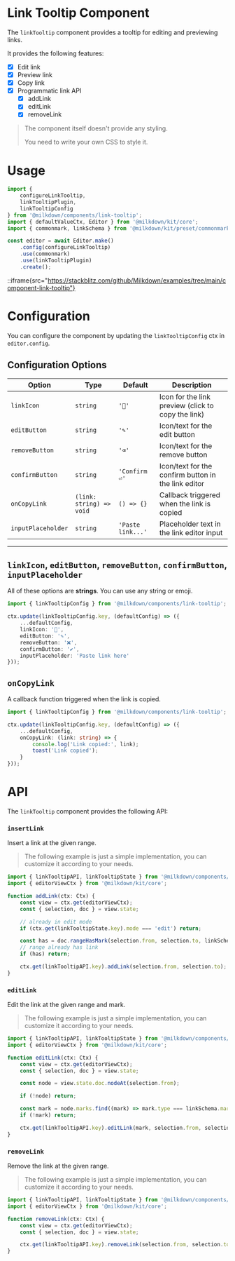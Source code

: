 # Link Tooltip Component

The `linkTooltip` component provides a tooltip for editing and previewing links.

It provides the following features:

- [x] Edit link
- [x] Preview link
- [x] Copy link
- [x] Programmatic link API
  - [x] addLink
  - [x] editLink
  - [x] removeLink

> The component itself doesn't provide any styling.
>
> You need to write your own CSS to style it.

# Usage

```typescript
import {
	configureLinkTooltip,
	linkTooltipPlugin,
	linkTooltipConfig
} from '@milkdown/components/link-tooltip';
import { defaultValueCtx, Editor } from '@milkdown/kit/core';
import { commonmark, linkSchema } from '@milkdown/kit/preset/commonmark';

const editor = await Editor.make()
	.config(configureLinkTooltip)
	.use(commonmark)
	.use(linkTooltipPlugin)
	.create();
```

::iframe{src="https://stackblitz.com/github/Milkdown/examples/tree/main/component-link-tooltip"}

# Configuration

You can configure the component by updating the `linkTooltipConfig` ctx in `editor.config`.

## Configuration Options

| Option             | Type                     | Default           | Description                                         |
| ------------------ | ------------------------ | ----------------- | --------------------------------------------------- |
| `linkIcon`         | `string`                 | `'🔗'`            | Icon for the link preview (click to copy the link)  |
| `editButton`       | `string`                 | `'✎'`             | Icon/text for the edit button                       |
| `removeButton`     | `string`                 | `'⌫'`             | Icon/text for the remove button                     |
| `confirmButton`    | `string`                 | `'Confirm ⏎'`     | Icon/text for the confirm button in the link editor |
| `onCopyLink`       | `(link: string) => void` | `() => {}`        | Callback triggered when the link is copied          |
| `inputPlaceholder` | `string`                 | `'Paste link...'` | Placeholder text in the link editor input           |

---

## `linkIcon`, `editButton`, `removeButton`, `confirmButton`, `inputPlaceholder`

All of these options are **strings**. You can use any string or emoji.

```typescript
import { linkTooltipConfig } from '@milkdown/components/link-tooltip';

ctx.update(linkTooltipConfig.key, (defaultConfig) => ({
	...defaultConfig,
	linkIcon: '🔗',
	editButton: '✎',
	removeButton: '❌',
	confirmButton: '✔️',
	inputPlaceholder: 'Paste link here'
}));
```

## `onCopyLink`

A callback function triggered when the link is copied.

```typescript
import { linkTooltipConfig } from '@milkdown/components/link-tooltip';

ctx.update(linkTooltipConfig.key, (defaultConfig) => ({
	...defaultConfig,
	onCopyLink: (link: string) => {
		console.log('Link copied:', link);
		toast('Link copied');
	}
}));
```

# API

The `linkTooltip` component provides the following API:

### `insertLink`

Insert a link at the given range.

> The following example is just a simple implementation, you can customize it according to your needs.

```typescript
import { linkTooltipAPI, linkTooltipState } from '@milkdown/components/link-tooltip';
import { editorViewCtx } from '@milkdown/kit/core';

function addLink(ctx: Ctx) {
	const view = ctx.get(editorViewCtx);
	const { selection, doc } = view.state;

	// already in edit mode
	if (ctx.get(linkTooltipState.key).mode === 'edit') return;

	const has = doc.rangeHasMark(selection.from, selection.to, linkSchema.type(ctx));
	// range already has link
	if (has) return;

	ctx.get(linkTooltipAPI.key).addLink(selection.from, selection.to);
}
```

### `editLink`

Edit the link at the given range and mark.

> The following example is just a simple implementation, you can customize it according to your needs.

```typescript
import { linkTooltipAPI, linkTooltipState } from '@milkdown/components/link-tooltip';
import { editorViewCtx } from '@milkdown/kit/core';

function editLink(ctx: Ctx) {
	const view = ctx.get(editorViewCtx);
	const { selection, doc } = view.state;

	const node = view.state.doc.nodeAt(selection.from);

	if (!node) return;

	const mark = node.marks.find((mark) => mark.type === linkSchema.mark.type(ctx));
	if (!mark) return;

	ctx.get(linkTooltipAPI.key).editLink(mark, selection.from, selection.to);
}
```

### `removeLink`

Remove the link at the given range.

> The following example is just a simple implementation, you can customize it according to your needs.

```typescript
import { linkTooltipAPI, linkTooltipState } from '@milkdown/components/link-tooltip';
import { editorViewCtx } from '@milkdown/kit/core';

function removeLink(ctx: Ctx) {
	const view = ctx.get(editorViewCtx);
	const { selection, doc } = view.state;

	ctx.get(linkTooltipAPI.key).removeLink(selection.from, selection.to);
}
```
